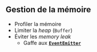 ## Gestion de la mémoire

* Profiler la mémoire
* Limiter la *heap* (`Buffer`)
* Éviter les *memory leak*
  * Gaffe aux [**`EventEmitter`**](http://www.jongleberry.com/understanding-possible-eventemitter-leaks.html)
